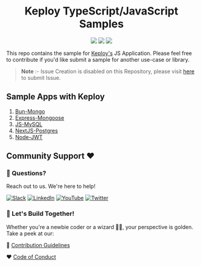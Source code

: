 <h1 align="center"> Keploy TypeScript/JavaScript Samples </h1>
<p align="center">

  <a href="CODE_OF_CONDUCT.md" alt="Contributions welcome">
    <img src="https://img.shields.io/badge/Contributions-Welcome-brightgreen?logo=github" /></a>
    
  <a href="https://join.slack.com/t/keploy/shared_invite/zt-12rfbvc01-o54cOG0X1G6eVJTuI_orSA" alt="Slack">
    <img src="https://github.com/keploy/samples-go/blob/main/.github/slack.svg?raw=true" /></a>
    
  <a href="https://opensource.org/licenses/Apache-2.0" alt="License">
    <img src="https://github.com/keploy/samples-go/blob/main/.github/License-Apache_2.0-blue.svg?raw=true" /></a> 
</p>

This repo contains the sample for [Keploy's](https://keploy.io) JS Application. Please feel free to contribute if you'd like submit a sample for another use-case or library.

>**Note** :- Issue Creation is disabled on this Repository, please visit [here](https://github.com/keploy/keploy/issues/new/choose) to submit Issue.


## Sample Apps with Keploy

1. [Bun-Mongo](https://github.com/keploy/samples-typescript/tree/main/bun-mongo)
2. [Express-Mongoose](https://github.com/keploy/samples-typescript/tree/main/express-mongoose)
3. [JS-MySQL](https://github.com/keploy/samples-typescript/tree/main/js-mysql)
4. [NextJS-Postgres](https://github.com/keploy/samples-typescript/tree/main/nextjs-postgres)
5. [Node-JWT](https://github.com/keploy/samples-typescript/tree/main/node-jwt)

## Community Support ❤️

### 🤔 Questions?
Reach out to us. We're here to help!

[![Slack](https://img.shields.io/badge/Slack-4A154B?style=for-the-badge&logo=slack&logoColor=white)](https://join.slack.com/t/keploy/shared_invite/zt-12rfbvc01-o54cOG0X1G6eVJTuI_orSA)
[![LinkedIn](https://img.shields.io/badge/linkedin-%230077B5.svg?style=for-the-badge&logo=linkedin&logoColor=white)](https://www.linkedin.com/company/keploy/)
[![YouTube](https://img.shields.io/badge/YouTube-%23FF0000.svg?style=for-the-badge&logo=YouTube&logoColor=white)](https://www.youtube.com/channel/UC6OTg7F4o0WkmNtSoob34lg)
[![Twitter](https://img.shields.io/badge/Twitter-%231DA1F2.svg?style=for-the-badge&logo=Twitter&logoColor=white)](https://twitter.com/Keployio)

### 💖 Let's Build Together!
Whether you're a newbie coder or a wizard 🧙‍♀️, your perspective is golden. Take a peek at our:

📜 [Contribution Guidelines](https://github.com/keploy/keploy/blob/main/CONTRIBUTING.md)

❤️ [Code of Conduct](https://github.com/keploy/keploy/blob/main/CODE_OF_CONDUCT.md)
